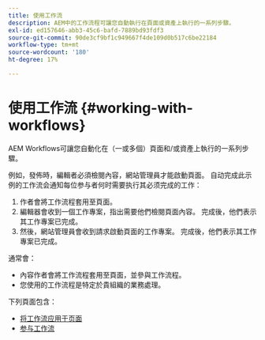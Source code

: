 ```yaml
---
title: 使用工作流
description: AEM中的工作流程可讓您自動執行在頁面或資產上執行的一系列步驟。
exl-id: ed157646-abb3-45c6-bafd-7889bd93fdf3
source-git-commit: 90de3cf9bf1c949667f4de109d0b517c6be22184
workflow-type: tm+mt
source-wordcount: '180'
ht-degree: 17%

---
```


# 使用工作流 {#working-with-workflows}

AEM Workflows可讓您自動化在（一或多個）頁面和/或資產上執行的一系列步驟。

例如，發佈時，編輯者必須檢閱內容，網站管理員才能啟動頁面。 自动完成此示例的工作流会通知每位参与者何时需要执行其必须完成的工作：

1. 作者會將工作流程套用至頁面。
1. 編輯器會收到一個工作專案，指出需要他們檢閱頁面內容。 完成後，他們表示其工作專案已完成。
1. 然後，網站管理員會收到請求啟動頁面的工作專案。 完成後，他們表示其工作專案已完成。

通常會：

* 內容作者會將工作流程套用至頁面，並參與工作流程。
* 您使用的工作流程是特定於貴組織的業務處理。

下列頁面包含：

* [将工作流应用于页面](/help/sites-cloud/authoring/workflows/applying.md)
* [参与工作流](/help/sites-cloud/authoring/workflows/participating.md)
